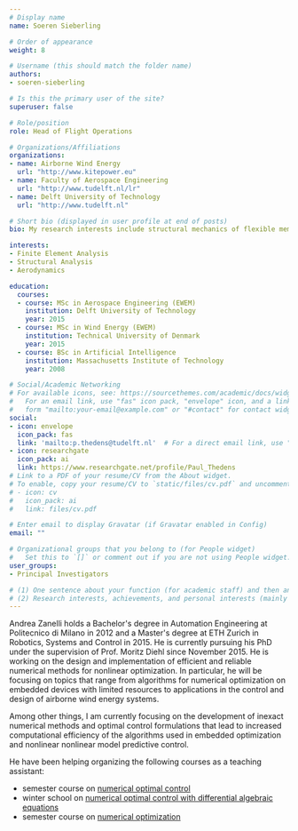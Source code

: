 ```yaml
---
# Display name
name: Soeren Sieberling

# Order of appearance
weight: 8

# Username (this should match the folder name)
authors:
- soeren-sieberling

# Is this the primary user of the site?
superuser: false

# Role/position
role: Head of Flight Operations

# Organizations/Affiliations
organizations:
- name: Airborne Wind Energy
  url: "http://www.kitepower.eu"
- name: Faculty of Aerospace Engineering
  url: "http://www.tudelft.nl/lr"
- name: Delft University of Technology
  url: "http://www.tudelft.nl"

# Short bio (displayed in user profile at end of posts)
bio: My research interests include structural mechanics of flexible membrane wings.

interests:
- Finite Element Analysis
- Structural Analysis
- Aerodynamics

education:
  courses:
  - course: MSc in Aerospace Engineering (EWEM)
    institution: Delft University of Technology
    year: 2015
  - course: MSc in Wind Energy (EWEM)
    institution: Technical University of Denmark
    year: 2015
  - course: BSc in Artificial Intelligence
    institution: Massachusetts Institute of Technology
    year: 2008

# Social/Academic Networking
# For available icons, see: https://sourcethemes.com/academic/docs/widgets/#icons
#   For an email link, use "fas" icon pack, "envelope" icon, and a link in the
#   form "mailto:your-email@example.com" or "#contact" for contact widget.
social:
- icon: envelope
  icon_pack: fas
  link: 'mailto:p.thedens@tudelft.nl'  # For a direct email link, use "mailto:test@example.org".
- icon: researchgate
  icon_pack: ai
  link: https://www.researchgate.net/profile/Paul_Thedens
# Link to a PDF of your resume/CV from the About widget.
# To enable, copy your resume/CV to `static/files/cv.pdf` and uncomment the lines below.  
# - icon: cv
#   icon_pack: ai
#   link: files/cv.pdf

# Enter email to display Gravatar (if Gravatar enabled in Config)
email: ""

# Organizational groups that you belong to (for People widget)
#   Set this to `[]` or comment out if you are not using People widget.  
user_groups:
- Principal Investigators

# (1) One sentence about your function (for academic staff) and then another sentence about your role(s) within the training network
# (2) Research interests, achievements, and personal interests (mainly for researchers)
---
```


Andrea Zanelli holds a Bachelor's degree in Automation Engineering at Politecnico di Milano in 2012 and a Master's degree at ETH Zurich in Robotics, Systems and Control in 2015. He is currently pursuing his PhD under the supervision of Prof. Moritz Diehl since November 2015. He is working on the design and implementation of efficient and reliable numerical methods for nonlinear optimization. In particular, he will be focusing on topics that range from algorithms for numerical optimization on embedded devices with limited resources to applications in the control and design of airborne wind energy systems.

Among other things, I am currently focusing on the development of inexact numerical methods and optimal control formulations that lead to increased computational efficiency of the algorithms used in embedded optimization and nonlinear nonlinear model predictive control.

He have been helping organizing the following courses as a teaching assistant:

* semester course on [numerical optimal control](https://www.syscop.de/teaching/ss2017/numerical-optimal-control)
* winter school on [numerical optimal control with differential algebraic equations](https://www.syscop.de/teaching/ws2015/nocdae)
* semester course on [numerical optimization](https://www.syscop.de/teaching/ws2015/numopt)
